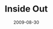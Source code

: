---
layout: message
category: message
series: "Inside Out"
title: "Inside Out"
date: 2009-08-30
message_id: 579
---